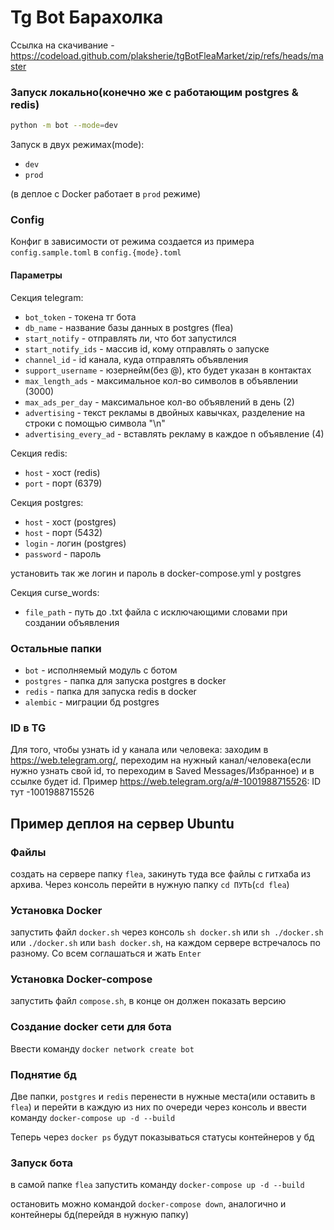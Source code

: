 # Tg Bot Барахолка

Ссылка на скачивание - https://codeload.github.com/plaksherie/tgBotFleaMarket/zip/refs/heads/master

### Запуск локально(конечно же с работающим postgres & redis)
```sh
python -m bot --mode=dev
```

Запуск в двух режимах(mode):
- `dev`
- `prod`

(в деплое с Docker работает в `prod` режиме)

### Config
Конфиг в зависимости от режима создается из примера `config.sample.toml` в `config.{mode}.toml`

#### Параметры
Секция telegram:

- `bot_token` - токена тг бота
- `db_name` - название базы данных в postgres (flea)
- `start_notify` - отправлять ли, что бот запустился
- `start_notify_ids` - массив id, кому отправлять о запуске
- `channel_id` - id канала, куда отправлять объявления
- `support_username` - юзернейм(без @), кто будет указан в контактах
- `max_length_ads` - максимальное кол-во символов в объявлении (3000)
- `max_ads_per_day` - максимальное кол-во объявлений в день (2)
- `advertising` - текст рекламы в двойных кавычках, разделение на строки с помощью символа "\n"
- `advertising_every_ad` - вставлять рекламу в каждое n объявление (4)

Секция redis:

- `host` - хост (redis)
- `port` - порт (6379)

Секция postgres:

- `host` - хост (postgres)
- `host` - порт (5432)
- `login` - логин (postgres)
- `password` - пароль

установить так же логин и пароль в docker-compose.yml у postgres

Секция curse_words:

- `file_path` - путь до .txt файла с исключающими словами при создании объявления


### Остальные папки
- `bot` - исполняемый модуль с ботом
- `postgres` - папка для запуска postgres в docker
- `redis` - папка для запуска redis в docker
- `alembic` - миграции бд postgres


### ID в TG
Для того, чтобы узнать id у канала или человека:
заходим в https://web.telegram.org/, переходим на нужный канал/человека(если нужно узнать свой id, то переходим в Saved Messages/Избранное) и в ссылке будет id.
Пример https://web.telegram.org/a/#-1001988715526: ID тут -1001988715526


## Пример деплоя на сервер Ubuntu
### Файлы
создать на сервере папку `flea`, закинуть туда все файлы с гитхаба из архива. Через консоль перейти в нужную папку `cd ПУТЬ`(`cd flea`)
### Установка Docker
запустить файл `docker.sh` через консоль `sh docker.sh` или `sh ./docker.sh` или `./docker.sh` или `bash docker.sh`, на каждом сервере встречалось по разному. Со всем соглашаться и жать `Enter`
### Установка Docker-compose
запустить файл `compose.sh`, в конце он должен показать версию
### Создание docker сети для бота
Ввести команду `docker network create bot`
### Поднятие бд
Две папки, `postgres` и `redis` перенести в нужные места(или оставить в `flea`) и перейти в каждую из них по очереди через консоль и ввести команду `docker-compose up -d --build`

Теперь через `docker ps` будут показываться статусы контейнеров у бд

### Запуск бота
в самой папке `flea` запустить команду `docker-compose up -d --build`

остановить можно командой `docker-compose down`, аналогично и контейнеры бд(перейдя в нужную папку) 